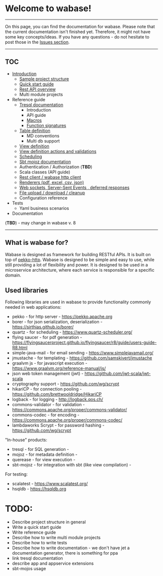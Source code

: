 # Welcome to wabase!

---

On this page, you can find the documentation for wabase. Please note that the current documentation isn't finished yet.
Therefore, it might not have some key concepts/ideas. If you have any questions - do not hesitate to post those
in the [Issues section](https://github.com/mrumkovskis/wabase/issues). 

---

## TOC

* [Introduction](intro/00_intro.md)
  * [Sample project structure](intro/10_sample.md)
  * [Quick start guide](intro/20_quick_start.md)
  * [Rest API overview](intro/30_rest_api.md)
  * Multi module projects
* Reference guide
  * [Tresql documentation](https://github.com/mrumkovskis/tresql/blob/develop/docs/language-guide.md)
    * Introduction
    * API guide
    * [Macros](ref/13_macros.md)
    * [Function signatures](ref/14_function_signatures.md)
  * [Table definition](ref/20_tabledef.md)
    * MD conventions
    * Multi db support
  * [View definition](ref/30_viewdef.md)
  * [View definition actions and validations](ref/40_viewdef_actions_and_validations.md)
  * [Scheduling](misc/10_scheduling.md)
  * [Sbt mojoz documentation](misc/20_sbt_mojoz.md)
  * Authentication / Authorization  (**TBD**)
  * Scala classes (API guide)
  * [Rest client / wabase http client](misc/50_clients.md)
  * [Renderers (pdf, excel, csv, json)](misc/60_renderers.md)
  * [Web sockets, Server-Sent Events , deferred responses](misc/70_deferred.md)
  * [File upload / download / cleanup](misc/80_files.md)
  * Configuration reference
* Tests
  * Yaml business scenarios
* Documentation

(**TBD**) - may change in wabase v. 8

---

## What is wabase for?

Wabase is designed as framework for building RESTful APIs. It is built on top of [pekko-http](https://pekko.apache.org). 
Wabase is designed to be simple and easy to use, while still providing a lot of flexibility and power. 
It is designed to be used in a microservice architecture, where each service is responsible for a specific domain.

## Used libraries

Following libraries are used in wabase to provide functionality commonly needed in web applications: 

* pekko - for http server - https://pekko.apache.org
* borer - for json serialization, deserialization - https://sirthias.github.io/borer/
* quartz - for scheduling - https://www.quartz-scheduler.org/
* flying saucer - for pdf generation - https://flyingsaucerproject.github.io/flyingsaucer/r8/guide/users-guide-R8.html
* simple-java-mail - for email sending - https://www.simplejavamail.org/
* jmustache - for templating - https://github.com/samskivert/jmustache
* graalvm js - for javascript execution - https://www.graalvm.org/reference-manual/js/
* json web token management (jwt) - https://github.com/jwt-scala/jwt-scala
* cryptography support - https://github.com/wg/scrypt
* hikariCP - for connection pooling - https://github.com/brettwooldridge/HikariCP
* logback - for logging - http://logback.qos.ch/
* commons-validator - for validation - https://commons.apache.org/proper/commons-validator/
* commons-codec - for encoding - https://commons.apache.org/proper/commons-codec/
* lambdaworks Scrypt - for password hashing - https://github.com/wg/scrypt


"In-house" products:

* tresql - for SQL generation -
* mojoz - for metadata definition -
* querease - for view execution -
* sbt-mojoz - for integration with sbt (like view compilation) -

For testing:

* scalatest - https://www.scalatest.org/
* hsqldb - https://hsqldb.org

# TODO:

* Describe project structure in general 
* Write a quick start guide
* Write reference guide
* Describe how to write multi module projects
* Describe how to write tests
* Describe how to write documentation - we don't have jet a documentation generator, there is something for ppa
* link tresql documentation
* describe app and appservice extensions
* sbt-mojos usage